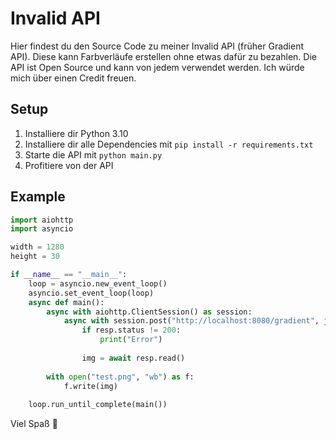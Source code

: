 # Invalid API
Hier findest du den Source Code zu meiner Invalid API (früher Gradient API). Diese kann Farbverläufe erstellen ohne etwas dafür zu bezahlen. Die API ist Open Source und kann von jedem verwendet werden. Ich würde mich über einen Credit freuen.

## Setup
1. Installiere dir Python 3.10
2. Installiere dir alle Dependencies mit `pip install -r requirements.txt`
3. Starte die API mit `python main.py`
4. Profitiere von der API

## Example
```py
import aiohttp
import asyncio

width = 1280
height = 30

if __name__ == "__main__":
    loop = asyncio.new_event_loop()
    asyncio.set_event_loop(loop)
    async def main():
        async with aiohttp.ClientSession() as session:
            async with session.post("http://localhost:8080/gradient", json={"colors": ['#FFFFFF', '#00FF00', '#0000FF'], "width": width, "height": height}) as resp:
                if resp.status != 200:
                    print("Error")
                
                img = await resp.read()
                
        with open("test.png", "wb") as f:
            f.write(img)
    
    loop.run_until_complete(main())
```
Viel Spaß 💝